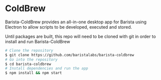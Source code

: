 ﻿# ColdBrew

Barista-ColdBrew provides an all-in-one desktop app for Barista using Electron to allow scripts to be developed, executed and stored.

Until packages are built, this repo will need to be cloned with git in order to install and run Barista-ColdBrew

```bash
# Clone the repository
$ git clone https://github.com/baristalabs/barista-coldbrew
# Go into the repository
$ cd barista-coldbrew
# Install dependencies and run the app
$ npm install && npm start
```
